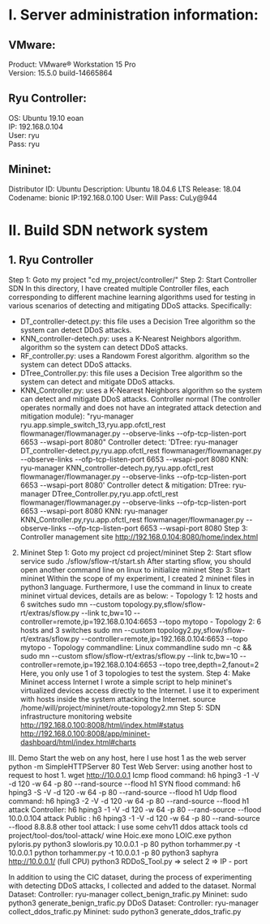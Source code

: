 # I. Server administration information:
## VMware:
Product: VMware® Workstation 15 Pro  
Version: 15.5.0 build-14665864  
## Ryu Controller:
OS: Ubuntu 19.10 eoan  
IP: 192.168.0.104  
User: ryu  
Pass: ryu  
## Mininet:		
Distributor ID:	Ubuntu
Description: Ubuntu 18.04.6 LTS
Release: 18.04
Codename: bionic
IP:192.168.0.100
User: Will
Pass: CuLy@944


# II. Build SDN network system
## 1. Ryu Controller
Step 1: Goto my project
"cd my_project/controller/"
Step 2: Start Controller SDN
In this directory, I have created multiple Controller files, each corresponding to different machine learning algorithms used for testing in various scenarios of detecting and mitigating DDoS attacks. Specifically:
- DT_controller-detect.py: this file uses a Decision Tree algorithm so the system can detect DDoS attacks.
- KNN_controller-detech.py: uses a K-Nearest Neighbors algorithm. algorithm so the system can detect DDoS attacks.
- RF_controller.py: uses a Randowm Forest algorithm. algorithm so the system can detect DDoS attacks.
- DTree_Controller.py: this file uses a Decision Tree algorithm so the system can detect and mitigate DDoS attacks.
- KNN_Controller.py: uses a K-Nearest Neighbors algorithm so the system can detect and mitigate DDoS attacks.
Controller normal (The controller operates normally and does not have an integrated attack detection and mitigation module):
"ryu-manager ryu.app.simple_switch_13,ryu.app.ofctl_rest flowmanager/flowmanager.py    --observe-links --ofp-tcp-listen-port 6653 --wsapi-port 8080"
Controller detect:
'DTree: ryu-manager DT_controller-detect.py,ryu.app.ofctl_rest flowmanager/flowmanager.py  --observe-links --ofp-tcp-listen-port 6653 --wsapi-port 8080
KNN:   ryu-manager KNN_controller-detech.py,ryu.app.ofctl_rest flowmanager/flowmanager.py  --observe-links --ofp-tcp-listen-port 6653 --wsapi-port 8080'
Controller detect & mitigation:
			DTree: ryu-manager DTree_Controller.py,ryu.app.ofctl_rest flowmanager/flowmanager.py  --observe-links --ofp-tcp-listen-port 6653 --wsapi-port 8080
			KNN:   ryu-manager KNN_Controller.py,ryu.app.ofctl_rest flowmanager/flowmanager.py  --observe-links --ofp-tcp-listen-port 6653 --wsapi-port 8080
Step 3: Controller management site
		http://192.168.0.104:8080/home/index.html
		
2. Mininet
	Step 1: Goto my project
		cd project/mininet
	Step 2: Start sflow service
		sudo ./sflow/sflow-rt/start.sh
		After starting sflow, you should open another command line on linux to initialize mininet
	Step 3: Start mininet
		Within the scope of my experiment, I created 2 mininet files in python3 language. Furthermore, I use the command in linux to create mininet virtual devices, details are as below:
		- Topology 1: 12 hosts and 6 switches
			sudo mn --custom topology.py,sflow/sflow-rt/extras/sflow.py --link tc,bw=10 --controller=remote,ip=192.168.0.104:6653 --topo mytopo
		- Topology 2: 6 hosts and 3 switches
			sudo mn --custom topology2.py,sflow/sflow-rt/extras/sflow.py --controller=remote,ip=192.168.0.104:6653 --topo mytopo
		- Topology commandline: Linux commandline
			sudo mn -c && sudo mn --custom sflow/sflow-rt/extras/sflow.py --link tc,bw=10 --controller=remote,ip=192.168.0.104:6653 --topo tree,depth=2,fanout=2
		Here, you only use 1 of 3 topologies to test the system.
	Step 4: Make Mininet access Internet
		I wrote a simple script to help mininet's virtualized devices access directly to the Internet. I use it to experiment with hosts inside the system attacking the Internet.
			source /home/will/project/mininet/route-topology2.mn
	Step 5: SDN infrastructure monitoring website
		http://192.168.0.100:8008/html/index.html#status
		http://192.168.0.100:8008/app/mininet-dashboard/html/index.html#charts


III. Demo
	Start the web on any host, here I use host 1 as the web server
		python -m SimpleHTTPServer 80
	Test Web Server: using another host to request to host 1.
		wget http://10.0.0.1
	Icmp flood command: h6 hping3 -1 -V -d 120 -w 64 -p 80 --rand-source --flood h1
	SYN flood command: 	h6 hping3 -S -V -d 120 -w 64 -p 80 --rand-source --flood h1
	Udp flood command:  h6 hping3 -2 -V -d 120 -w 64 -p 80 --rand-source --flood h1
	attack Controller:  h6 hping3 -1 -V -d 120 -w 64 -p 80 --rand-source --flood 10.0.0.104
	attack Public	 :  h6 hping3 -1 -V -d 120 -w 64 -p 80 --rand-source --flood 8.8.8.8
	other tool attack: I use some cehv11 ddos attack tools
		cd project/tool-dos/tool-attack/
		wine Hoic.exe
		mono LOIC.exe
		python pyloris.py
		python3 slowloris.py 10.0.0.1 -p 80
		python torhammer.py -t 10.0.0.1
		python torhammer.py -t 10.0.0.1 -p 80
		python3 saphyra http://10.0.0.1/ (full CPU)
		python3 RDDoS_Tool.py => select 2 => IP - port

In addition to using the CIC dataset, during the process of experimenting with detecting DDoS attacks, I collected and added to the dataset.
	Normal Dataset:
		Controller: ryu-manager collect_benign_trafic.py
		Mininet: sudo python3 generate_benign_trafic.py 
	DDoS Dataset:
		Controller: ryu-manager collect_ddos_trafic.py
		Mininet: sudo python3 generate_ddos_trafic.py

